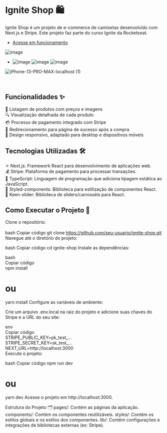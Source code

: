 # Ignite Shop 🛍️

Ignite Shop é um projeto de e-commerce de camisetas desenvolvido com Next.js e Stripe. Este projeto faz parte do curso Ignite da Rocketseat.
<br>
- [Acesse em funcionamento](https://ignite-shop-cyan-five.vercel.app)

  
![image](https://github.com/andrewhenrique2/Ignite-shop/assets/103382295/c53fc9f4-8642-4275-8038-df8340fd0aad)
- ![image](https://github.com/andrewhenrique2/Ignite-shop/assets/103382295/693c75c5-e21f-4904-a51c-888f253d13d7)    ![image](https://github.com/andrewhenrique2/Ignite-shop/assets/103382295/d55b4a3f-6b13-4a65-a495-7c28c13fee5a)
                  ![image](https://github.com/andrewhenrique2/Ignite-shop/assets/103382295/5cb97b83-f78b-4717-ab52-1dc5401b305f)


![iPhone-13-PRO-MAX-localhost (1)](https://github.com/andrewhenrique2/Ignite-shop/assets/103382295/0edbfde9-1d06-45ca-8c99-e996285677f3)

<br>

## Funcionalidades ✨
🛒 Listagem de produtos com preços e imagens <br>
🔍 Visualização detalhada de cada produto <br>
💳 Processo de pagamento integrado com Stripe <br>
🎉 Redirecionamento para página de sucesso após a compra <br>
📱 Design responsivo, adaptado para desktop e dispositivos móveis <br>
## Tecnologias Utilizadas 🛠️ 
⚛️ Next.js: Framework React para desenvolvimento de aplicações web. <br>
💰 Stripe: Plataforma de pagamento para processar transações. <br>
📝 TypeScript: Linguagem de programação que adiciona tipagem estática ao JavaScript. <br> 
💅 Styled-components: Biblioteca para estilização de componentes React. <br>
🎡 Keen-slider: Biblioteca de sliders/carrosséis para React. <br>
## Como Executar o Projeto 🚀
Clone o repositório:<br>
<br>
bash
Copiar código
git clone https://github.com/seu-usuario/ignite-shop.git
Navegue até o diretório do projeto:

bash
Copiar código
cd ignite-shop
Instale as dependências:

bash
<br>
Copiar código
<br>
npm install
<br>
# ou
yarn install
Configure as variáveis de ambiente:

Crie um arquivo .env.local na raiz do projeto e adicione suas chaves do Stripe e a URL do seu site:

env
<br>
Copiar código
<br>
STRIPE_PUBLIC_KEY=pk_test_...
<br>
STRIPE_SECRET_KEY=sk_test_...
<br>
NEXT_URL=http://localhost:3000
<br>
Execute o projeto:

bash
Copiar código
npm run dev
# ou
yarn dev
Acesse o projeto em http://localhost:3000.

Estrutura do Projeto 🗂️
pages/: Contém as páginas da aplicação.
components/: Contém os componentes reutilizáveis.
styles/: Contém os estilos globais e os estilos dos componentes.
lib/: Contém configurações e integrações de bibliotecas externas (ex: Stripe).
